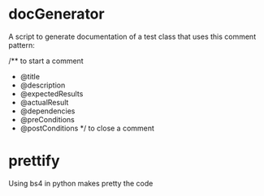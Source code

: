 # docGenerator

A script to generate documentation of a test class that uses this comment pattern:

/** to start a comment 
* @title
* @description 
* @expectedResults 
* @actualResult 
* @dependencies 
* @preConditions 
* @postConditions
*/ to close a comment

# prettify
Using bs4 in python makes pretty the code
